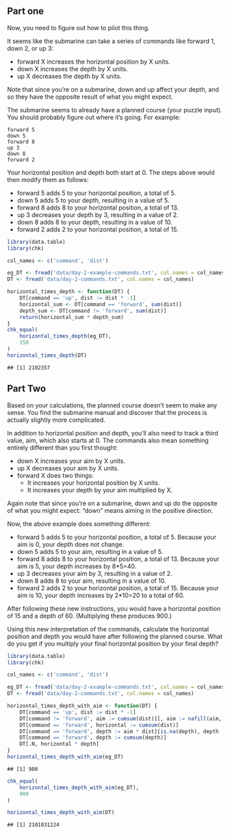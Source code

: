 
## Part one

Now, you need to figure out how to pilot this thing.

It seems like the submarine can take a series of commands like forward
1, down 2, or up 3:

-   forward X increases the horizontal position by X units.
-   down X increases the depth by X units.
-   up X decreases the depth by X units.

Note that since you’re on a submarine, down and up affect your depth,
and so they have the opposite result of what you might expect.

The submarine seems to already have a planned course (your puzzle
input). You should probably figure out where it’s going. For example:

    forward 5
    down 5
    forward 8
    up 3
    down 8
    forward 2

Your horizontal position and depth both start at 0. The steps above
would then modify them as follows:

-   forward 5 adds 5 to your horizontal position, a total of 5.
-   down 5 adds 5 to your depth, resulting in a value of 5.
-   forward 8 adds 8 to your horizontal position, a total of 13.
-   up 3 decreases your depth by 3, resulting in a value of 2.
-   down 8 adds 8 to your depth, resulting in a value of 10.
-   forward 2 adds 2 to your horizontal position, a total of 15.

``` r
library(data.table)
library(chk)

col_names <- c('command', 'dist')

eg_DT <- fread('data/day-2-example-commands.txt', col.names = col_names)
DT <- fread('data/day-2-commands.txt', col.names = col_names)

horizontal_times_depth <- function(DT) {
    DT[command == 'up', dist := dist * -1]
    horizontal_sum <- DT[command == 'forward', sum(dist)]
    depth_sum <- DT[command != 'forward', sum(dist)]
    return(horizontal_sum * depth_sum)
}
chk_equal(
    horizontal_times_depth(eg_DT),
    150
)
horizontal_times_depth(DT)
```

    ## [1] 2102357

## Part Two

Based on your calculations, the planned course doesn’t seem to make any
sense. You find the submarine manual and discover that the process is
actually slightly more complicated.

In addition to horizontal position and depth, you’ll also need to track
a third value, aim, which also starts at 0. The commands also mean
something entirely different than you first thought:

-   down X increases your aim by X units.
-   up X decreases your aim by X units.
-   forward X does two things:
    -   It increases your horizontal position by X units.
    -   It increases your depth by your aim multiplied by X.

Again note that since you’re on a submarine, down and up do the opposite
of what you might expect: “down” means aiming in the positive direction.

Now, the above example does something different:

-   forward 5 adds 5 to your horizontal position, a total of 5. Because
    your aim is 0, your depth does not change.
-   down 5 adds 5 to your aim, resulting in a value of 5.
-   forward 8 adds 8 to your horizontal position, a total of 13. Because
    your aim is 5, your depth increases by 8\*5=40.
-   up 3 decreases your aim by 3, resulting in a value of 2.
-   down 8 adds 8 to your aim, resulting in a value of 10.
-   forward 2 adds 2 to your horizontal position, a total of 15. Because
    your aim is 10, your depth increases by 2\*10=20 to a total of 60.

After following these new instructions, you would have a horizontal
position of 15 and a depth of 60. (Multiplying these produces 900.)

Using this new interpretation of the commands, calculate the horizontal
position and depth you would have after following the planned course.
What do you get if you multiply your final horizontal position by your
final depth?

``` r
library(data.table)
library(chk)

col_names <- c('command', 'dist')

eg_DT <- fread('data/day-2-example-commands.txt', col.names = col_names)
DT <- fread('data/day-2-commands.txt', col.names = col_names)

horizontal_times_depth_with_aim <- function(DT) {
    DT[command == 'up', dist := dist * -1]
    DT[command != 'forward', aim := cumsum(dist)][, aim := nafill(aim, 'locf')]
    DT[command == 'forward', horizontal := cumsum(dist)]
    DT[command == 'forward', depth := aim * dist][is.na(depth), depth := 0]
    DT[command == 'forward', depth := cumsum(depth)]
    DT[.N, horizontal * depth]
}
horizontal_times_depth_with_aim(eg_DT)
```

    ## [1] 900

``` r
chk_equal(
    horizontal_times_depth_with_aim(eg_DT),
    900
)

horizontal_times_depth_with_aim(DT)
```

    ## [1] 2101031224
